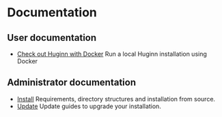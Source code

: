 # Documentation

## User documentation

- [Check out Huginn with Docker](install/docker.md) Run a local Huginn installation using Docker


## Administrator documentation

- [Install](install/README.md) Requirements, directory structures and installation from source.
- [Update](update/README.md) Update guides to upgrade your installation.
